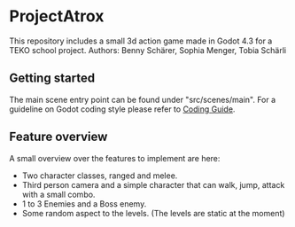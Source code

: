 # ProjectAtrox

This repository includes a small 3d action game made in Godot 4.3 for a TEKO school project.
Authors: Benny Schärer, Sophia Menger, Tobia Schärli

## Getting started

The main scene entry point can be found under "src/scenes/main".
For a guideline on Godot coding style please refer to [Coding Guide](docs/coding_guide.md).

## Feature overview

A small overview over the features to implement are here:

* Two character classes, ranged and melee.
* Third person camera and a simple character that can walk, jump, attack with a small combo.
* 1 to 3 Enemies and a Boss enemy.
* Some random aspect to the levels. (The levels are static at the moment)
